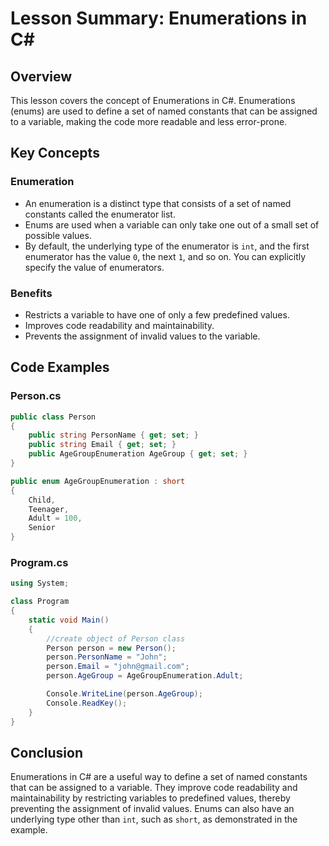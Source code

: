 
# Lesson Summary: Enumerations in C#

## Overview
This lesson covers the concept of Enumerations in C#. Enumerations (enums) are used to define a set of named constants that can be assigned to a variable, making the code more readable and less error-prone.

## Key Concepts

### Enumeration
- An enumeration is a distinct type that consists of a set of named constants called the enumerator list.
- Enums are used when a variable can only take one out of a small set of possible values.
- By default, the underlying type of the enumerator is `int`, and the first enumerator has the value `0`, the next `1`, and so on. You can explicitly specify the value of enumerators.

### Benefits
- Restricts a variable to have one of only a few predefined values.
- Improves code readability and maintainability.
- Prevents the assignment of invalid values to the variable.

## Code Examples

### Person.cs
```csharp
public class Person
{
    public string PersonName { get; set; }
    public string Email { get; set; }
    public AgeGroupEnumeration AgeGroup { get; set; }
}

public enum AgeGroupEnumeration : short
{
    Child,
    Teenager,
    Adult = 100,
    Senior
}
```

### Program.cs
```csharp
using System;

class Program
{
    static void Main()
    {
        //create object of Person class
        Person person = new Person();
        person.PersonName = "John";
        person.Email = "john@gmail.com";
        person.AgeGroup = AgeGroupEnumeration.Adult;

        Console.WriteLine(person.AgeGroup);
        Console.ReadKey();
    }
}
```

## Conclusion
Enumerations in C# are a useful way to define a set of named constants that can be assigned to a variable. They improve code readability and maintainability by restricting variables to predefined values, thereby preventing the assignment of invalid values. Enums can also have an underlying type other than `int`, such as `short`, as demonstrated in the example.
